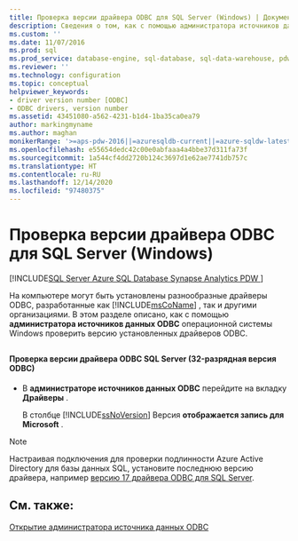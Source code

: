 ```yaml
---
title: Проверка версии драйвера ODBC для SQL Server (Windows) | Документы Майкрософт
description: Сведения о том, как с помощью администратора источников данных ODBC операционной системы Windows проверить версию установленных на компьютере драйверов ODBC.
ms.custom: ''
ms.date: 11/07/2016
ms.prod: sql
ms.prod_service: database-engine, sql-database, sql-data-warehouse, pdw
ms.reviewer: ''
ms.technology: configuration
ms.topic: conceptual
helpviewer_keywords:
- driver version number [ODBC]
- ODBC drivers, version number
ms.assetid: 43451080-a562-4231-b1d4-1ba35ca0ea79
author: markingmyname
ms.author: maghan
monikerRange: '>=aps-pdw-2016||=azuresqldb-current||=azure-sqldw-latest||>=sql-server-2016||>=sql-server-linux-2017'
ms.openlocfilehash: e55654dedc42c00e0abfaaa4a4bbe37d311fa73f
ms.sourcegitcommit: 1a544cf4dd2720b124c3697d1e62ae7741db757c
ms.translationtype: HT
ms.contentlocale: ru-RU
ms.lasthandoff: 12/14/2020
ms.locfileid: "97480375"
---
```

# <a name="check-the-odbc-sql-server-driver-version-windows"></a>Проверка версии драйвера ODBC для SQL Server (Windows)
[!INCLUDE[SQL Server Azure SQL Database Synapse Analytics PDW ](../../includes/applies-to-version/sql-asdb-asdbmi-asa-pdw.md)]

  На компьютере могут быть установлены разнообразные драйверы ODBC, разработанные как [!INCLUDE[msCoName](../../includes/msconame-md.md)] , так и другими организациями. В этом разделе описано, как с помощью **администратора источников данных ODBC** операционной системы Windows проверить версию установленных драйверов ODBC.  
  
##  <a name="SSMSProcedure"></a>  
  
#### <a name="to-check-the-odbc-sql-server-driver-version-32-bit-odbc"></a>Проверка версии драйвера ODBC SQL Server (32-разрядная версия ODBC)  
  
-   В **администраторе источников данных ODBC** перейдите на вкладку **Драйверы** .  
  
     В столбце [!INCLUDE[ssNoVersion](../../includes/ssnoversion-md.md)] Версия **отображается запись для Microsoft** .  


> [!NOTE]  
>  Настраивая подключения для проверки подлинности Azure Active Directory для базы данных SQL, установите последнюю версию драйвера, например [версию 17 драйвера ODBC для SQL Server](../../connect/odbc/download-odbc-driver-for-sql-server.md).   

  
## <a name="see-also"></a>См. также:  
 [Открытие администратора источника данных ODBC](../../database-engine/configure-windows/open-the-odbc-data-source-administrator.md)  
  
